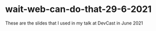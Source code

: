 # wait-web-can-do-that-29-6-2021
These are the slides that I used in my talk at DevCast in June 2021
